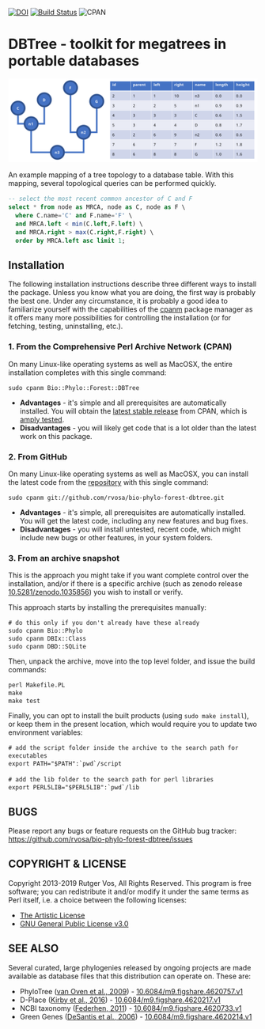 [![DOI](https://zenodo.org/badge/DOI/10.5281/zenodo.1035856.svg)](https://doi.org/10.5281/zenodo.1035856)
[![Build Status](https://travis-ci.org/rvosa/bio-phylo-forest-dbtree.svg?branch=master)](https://travis-ci.org/rvosa/bio-phylo-forest-dbtree)
![CPAN](https://img.shields.io/cpan/l/Bio-Phylo-Forest-DBTree?color=success)

DBTree - toolkit for megatrees in portable databases
====================================================

![Figure 1](docs/fig1.svg)

An example mapping of a tree topology to a database table. With this mapping, several
topological queries can be performed quickly.

```sql
-- select the most recent common ancestor of C and F
select * from node as MRCA, node as C, node as F \
  where C.name='C' and F.name='F' \
  and MRCA.left < min(C.left,F.left) \
  and MRCA.right > max(C.right,F.right) \
  order by MRCA.left asc limit 1;
```

Installation
------------

The following installation instructions describe three different ways to install the
package. Unless you know what you are doing, the first way is probably the best one.
Under any circumstance, it is probably a good idea to familiarize yourself with the
capabilities of the [cpanm][9] package manager as it offers many more possibilities 
for controlling the installation (or for fetching, testing, uninstalling, etc.).

### 1. From the Comprehensive Perl Archive Network (CPAN)

On many Linux-like operating systems as well as MacOSX, the entire installation completes
with this single command:

    sudo cpanm Bio::Phylo::Forest::DBTree

- **Advantages** - it's simple and all prerequisites are automatically installed. You will
  obtain the [latest stable release][5] from CPAN, which is [amply tested][6].
- **Disadvantages** - you will likely get code that is a lot older than the latest work
  on this package.

### 2. From GitHub

On many Linux-like operating systems as well as MacOSX, you can install the latest code
from the [repository][8] with this single command:

    sudo cpanm git://github.com/rvosa/bio-phylo-forest-dbtree.git

- **Advantages** - it's simple, all prerequisites are automatically installed. You will
  get the latest code, including any new features and bug fixes.
- **Disadvantages** - you will install untested, recent code, which might include new bugs 
  or other features, in your system folders.

### 3. From an archive snapshot

This is the approach you might take if you want complete control over the installation,
and/or if there is a specific archive (such as zenodo release [10.5281/zenodo.1035856][7])
you wish to install or verify. 

This approach starts by installing the prerequisites manually:

    # do this only if you don't already have these already
    sudo cpanm Bio::Phylo
    sudo cpanm DBIx::Class
    sudo cpanm DBD::SQLite

Then, unpack the archive, move into the top level folder, and issue the build commands:

    perl Makefile.PL
    make
    make test

Finally, you can opt to install the built products (using `sudo make install`), or
keep them in the present location, which would require you to update two environment
variables:

    # add the script folder inside the archive to the search path for executables
    export PATH="$PATH":`pwd`/script
    
    # add the lib folder to the search path for perl libraries
    export PERL5LIB="$PERL5LIB":`pwd`/lib

BUGS
----
Please report any bugs or feature requests on the GitHub bug tracker:
https://github.com/rvosa/bio-phylo-forest-dbtree/issues

COPYRIGHT & LICENSE
-------------------
Copyright 2013-2019 Rutger Vos, All Rights Reserved. This program is free software; 
you can redistribute it and/or modify it under the same terms as Perl itself, i.e.
a choice between the following licenses:
- [The Artistic License](COPYING)
- [GNU General Public License v3.0](LICENSE)

SEE ALSO
--------
Several curated, large phylogenies released by ongoing projects are made available as
database files that this distribution can operate on. These are:
- PhyloTree ([van Oven et al., 2009][1])   - [10.6084/m9.figshare.4620757.v1](http://doi.org/10.6084/m9.figshare.4620757.v1)
- D-Place ([Kirby et al., 2016][2])        - [10.6084/m9.figshare.4620217.v1](http://doi.org/10.6084/m9.figshare.4620217.v1)
- NCBI taxonomy ([Federhen, 2011][3])      - [10.6084/m9.figshare.4620733.v1](http://doi.org/10.6084/m9.figshare.4620733.v1)
- Green Genes ([DeSantis et al., 2006][4]) - [10.6084/m9.figshare.4620214.v1](http://doi.org/10.6084/m9.figshare.4620214.v1)

[1]: http://doi.org/10.1002/humu.20921
[2]: http://doi.org/10.1371/journal.pone.0158391
[3]: http://doi.org/10.1093/nar/gkr1178
[4]: http://doi.org/10.1128/AEM.03006-05
[5]: https://metacpan.org/release/Bio-Phylo-Forest-DBTree
[6]: http://www.cpantesters.org/distro/B/Bio-Phylo-Forest-DBTree.html
[7]: https://doi.org/10.5281/zenodo.1035856
[8]: https://github.com/rvosa/bio-phylo-forest-dbtree
[9]: https://metacpan.org/pod/distribution/App-cpanminus/bin/cpanm
